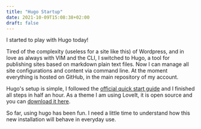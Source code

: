 ```yaml
---
title: "Hugo Startup"
date: 2021-10-09T15:08:38+02:00
draft: false
---
```


I started to play with Hugo today!

Tired of the complexity (useless for a site like this) of Wordpress, and in love as always with VIM and the CLI, I switched to Hugo, a tool for publishing sites based on markdown plain text files. Now I can manage all site configurations and content via command line. At the moment everything is hosted on GitHub, in the main repository of my account.

Hugo's setup is simple, I followed the [official quick start guide](https://gohugo.io/getting-started/quick-start/) and I finished all steps in half an hour. As a theme I am using LoveIt, it is open source and you can [download it here](https://hugoloveit.com).

So far, using hugo has been fun. I need a little time to understand how this new installation will behave in everyday use.

